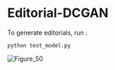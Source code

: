 # Editorial-DCGAN
To generate editorials, run :
```
python test_model.py
```

![Figure_50](https://github.com/nimooj/Editorial-DCGAN/assets/11435521/e8f56889-8e61-4a4f-8b3a-86ec979d2da2)
